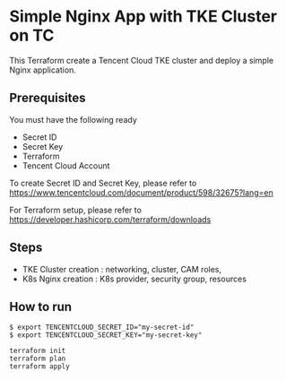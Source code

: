 # Simple Nginx App with TKE Cluster on TC

This Terraform create a Tencent Cloud TKE cluster and deploy a simple Nginx application.

## Prerequisites
You must have the following ready

- Secret ID
- Secret Key 
- Terraform
- Tencent Cloud Account

To create Secret ID and Secret Key, please refer to https://www.tencentcloud.com/document/product/598/32675?lang=en 

For Terraform setup, please refer to https://developer.hashicorp.com/terraform/downloads 

## Steps 
 - TKE Cluster creation : networking, cluster, CAM roles, 
 - K8s Nginx creation : K8s provider, security group, resources

## How to run
```
$ export TENCENTCLOUD_SECRET_ID="my-secret-id"
$ export TENCENTCLOUD_SECRET_KEY="my-secret-key"

terraform init
terraform plan
terraform apply
```
